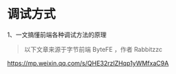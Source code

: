 # 调试方式

1、一文搞懂前端各种调试方法的原理

> 以下文章来源于字节前端 ByteFE ，作者 Rabbitzzc

https://mp.weixin.qq.com/s/QHE32rzlZHqp1yWMfxaC9A
